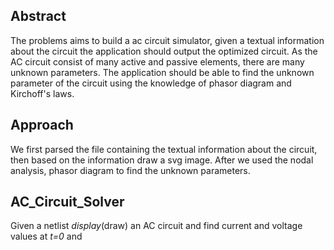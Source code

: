 ## Abstract 
The problems aims to build a ac circuit simulator, given a textual information about the circuit the application should output the optimized circuit. As the AC circuit consist of many active and passive elements, there are many unknown parameters. The application should be able to find the unknown parameter of the circuit using the knowledge of phasor diagram and Kirchoff's laws.

## Approach
We first parsed the file containing the textual information about the circuit, then based on the information draw a svg image. After we used the nodal analysis, phasor diagram to find the unknown parameters.

## AC_Circuit_Solver
Given a netlist *display*(draw) an AC circuit and find current and voltage values at *t=0* and 

